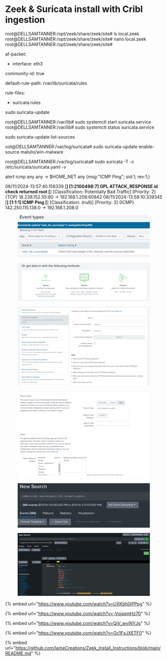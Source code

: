 # Zeek & Suricata install with Cribl ingestion

root@DELLSAMTANNER:/opt/zeek/share/zeek/site# ls local.zeek root@DELLSAMTANNER:/opt/zeek/share/zeek/site# nano local.zeek root@DELLSAMTANNER:/opt/zeek/share/zeek/site#



af-packet:

* interface: eth3

community-id: true



default-rule-path: /var/lib/suricata/rules

rule-files:

* suricata.rules

sudo suricata-update



root@DELLSAMTANNER:/var/lib# sudo systemctl start suricata.service root@DELLSAMTANNER:/var/lib# sudo systemctl status suricata.service



sudo suricata-update list-sources



oot@DELLSAMTANNER:/var/log/suricata# sudo suricata-update enable-source malsilo/win-malware



root@DELLSAMTANNER:/var/log/suricata# sudo suricata -T -c /etc/suricata/suricata.yaml -v



alert icmp any any -> $HOME\_NET any (msg:"ICMP Ping"; sid:1; rev:1;)



08/11/2024-13:57:40.156339 \[**] \[1:2100498:7] GPL ATTACK\_RESPONSE id check returned root \[**] \[Classification: Potentially Bad Traffic] \[Priority: 2] {TCP} 18.238.152.55:80 -> 192.168.1.208:60842 08/11/2024-13:58:10.339345 \[**] \[1:1:1] ICMP Ping \[**] \[Classification: (null)] \[Priority: 3] {ICMP} 142.250.115.138:0 -> 192.168.1.208:0

<figure><img src="../../.gitbook/assets/image (67).png" alt=""><figcaption></figcaption></figure>

<figure><img src="../../.gitbook/assets/image (14) (1) (1).png" alt=""><figcaption></figcaption></figure>

<figure><img src="../../.gitbook/assets/image (1) (1) (1) (1) (1).png" alt=""><figcaption></figcaption></figure>

<figure><img src="../../.gitbook/assets/image (2) (1) (1) (1).png" alt=""><figcaption></figcaption></figure>

<figure><img src="../../.gitbook/assets/image (3) (1) (1) (1).png" alt=""><figcaption></figcaption></figure>

<figure><img src="../../.gitbook/assets/image (4) (1) (1) (1).png" alt=""><figcaption></figcaption></figure>

{% embed url="https://www.youtube.com/watch?v=UXKbh0jPPpg" %}

{% embed url="https://www.youtube.com/watch?v=-VojasmHz70" %}

{% embed url="https://www.youtube.com/watch?v=QiV_wviNYJg" %}

{% embed url="https://www.youtube.com/watch?v=Oc1FxJXETF0" %}

{% embed url="https://github.com/lameCreations/Zeek_Install_Instructions/blob/main/README.md" %}
